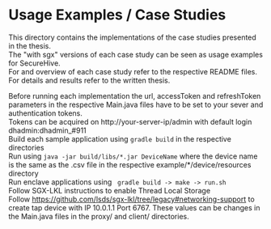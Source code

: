 # Usage Examples / Case Studies 
This directory contains the implementations of the case studies presented in the thesis.  
The "with sgx" versions of each case study can be seen as usage examples for SecureHive.   
For and overview of each case study refer to the respective README files. For details and results refer to the written thesis.

Before running each implementation the url, accessToken and refreshToken parameters in the respective Main.java files have to be set to your sever and authentication tokens.  
Tokens can be acquired on http://your-server-ip/admin  with default login dhadmin:dhadmin_#911  
Build each sample application using ```gradle build``` in the respective directories  
Run using ``` java -jar build/libs/*.jar DeviceName ```  where the device name is the same as the .csv file in the respective example/*/device/resources directory  
Run enclave applications using ``` gradle build -> make -> run.sh```   
Follow SGX-LKL instructions to enable Thread Local Storage   
Follow https://github.com/lsds/sgx-lkl/tree/legacy#networking-support to create tap device with IP 10.0.1.1 Port 6767. These values can be changes in the Main.java files in the proxy/ and client/ directories. 